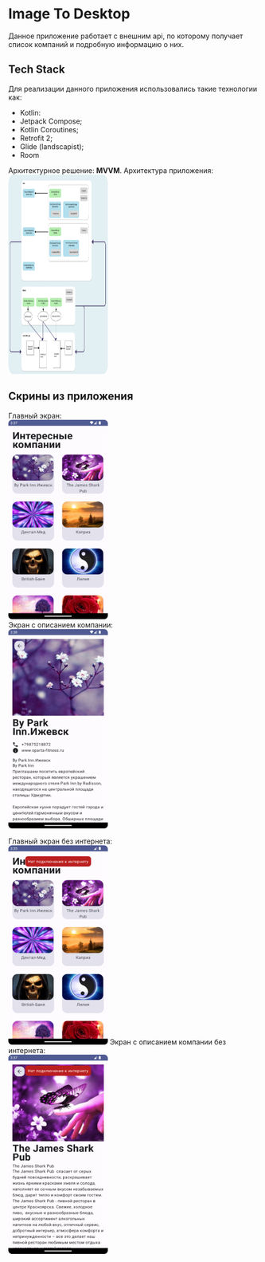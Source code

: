 # Image To Desktop

Данное приложение работает с внешним api, по которому получает список компаний и подробную
информацию о них.

## Tech Stack

Для реализации данного приложения использовались такие технологии как:

* Kotlin:
* Jetpack Compose;
* Kotlin Coroutines;
* Retrofit 2;
* Glide (landscapist);
* Room

Архитектурное решение: **MVVM**. Архитектура приложения:   
<img src="./images/Architecture.png" style="width:200px;height:400px;">

## Скрины из приложения

Главный экран:   
<img src="./images/main_screen.png" style="width:200px;height:400px;">  
Экран с описанием компании:  
<img src="./images/company_screen.png" style="width:200px;height:400px;">

Главный экран без интернета:  
<img src="./images/without_internet_main.png" style="width:200px;height:400px;">
Экран с описанием компании без интернета:  
<img src="./images/without_internet_save.png" style="width:200px;height:400px;">